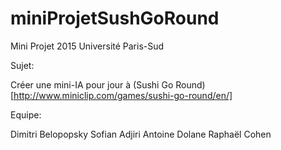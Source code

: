 # miniProjetSushGoRound
Mini Projet 2015 Université Paris-Sud

Sujet:

Créer une mini-IA pour jour à (Sushi Go Round)[http://www.miniclip.com/games/sushi-go-round/en/]


Equipe:

Dimitri Belopopsky
Sofian Adjiri
Antoine Dolane
Raphaël Cohen
